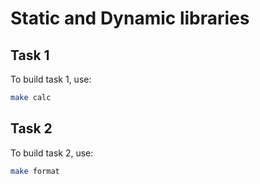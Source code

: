 # Static and Dynamic libraries

## Task 1
To build task 1, use:
```bash
make calc
```

## Task 2
To build task 2, use:
```bash
make format
```